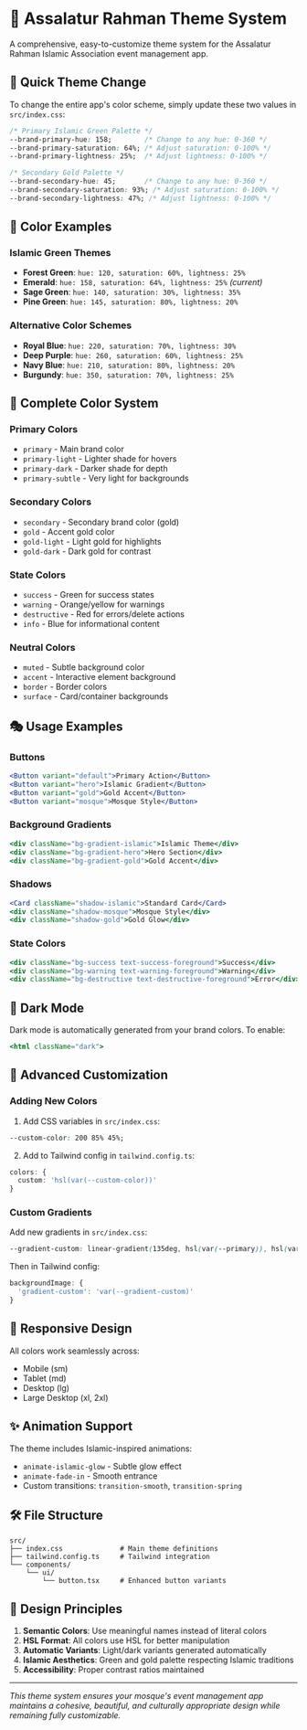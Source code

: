 # 🎨 Assalatur Rahman Theme System

A comprehensive, easy-to-customize theme system for the Assalatur Rahman Islamic Association event management app.

## 🚀 Quick Theme Change

To change the entire app's color scheme, simply update these two values in `src/index.css`:

```css
/* Primary Islamic Green Palette */
--brand-primary-hue: 158;        /* Change to any hue: 0-360 */
--brand-primary-saturation: 64%; /* Adjust saturation: 0-100% */
--brand-primary-lightness: 25%;  /* Adjust lightness: 0-100% */

/* Secondary Gold Palette */
--brand-secondary-hue: 45;       /* Change to any hue: 0-360 */
--brand-secondary-saturation: 93%; /* Adjust saturation: 0-100% */
--brand-secondary-lightness: 47%; /* Adjust lightness: 0-100% */
```

## 🎯 Color Examples

### Islamic Green Themes
- **Forest Green**: `hue: 120, saturation: 60%, lightness: 25%`
- **Emerald**: `hue: 158, saturation: 64%, lightness: 25%` *(current)*
- **Sage Green**: `hue: 140, saturation: 30%, lightness: 35%`
- **Pine Green**: `hue: 145, saturation: 80%, lightness: 20%`

### Alternative Color Schemes
- **Royal Blue**: `hue: 220, saturation: 70%, lightness: 30%`
- **Deep Purple**: `hue: 260, saturation: 60%, lightness: 25%`
- **Navy Blue**: `hue: 210, saturation: 80%, lightness: 20%`
- **Burgundy**: `hue: 350, saturation: 70%, lightness: 25%`

## 🎨 Complete Color System

### Primary Colors
- `primary` - Main brand color
- `primary-light` - Lighter shade for hovers
- `primary-dark` - Darker shade for depth
- `primary-subtle` - Very light for backgrounds

### Secondary Colors
- `secondary` - Secondary brand color (gold)
- `gold` - Accent gold color
- `gold-light` - Light gold for highlights
- `gold-dark` - Dark gold for contrast

### State Colors
- `success` - Green for success states
- `warning` - Orange/yellow for warnings
- `destructive` - Red for errors/delete actions
- `info` - Blue for informational content

### Neutral Colors
- `muted` - Subtle background color
- `accent` - Interactive element background
- `border` - Border colors
- `surface` - Card/container backgrounds

## 🎭 Usage Examples

### Buttons
```jsx
<Button variant="default">Primary Action</Button>
<Button variant="hero">Islamic Gradient</Button>
<Button variant="gold">Gold Accent</Button>
<Button variant="mosque">Mosque Style</Button>
```

### Background Gradients
```jsx
<div className="bg-gradient-islamic">Islamic Theme</div>
<div className="bg-gradient-hero">Hero Section</div>
<div className="bg-gradient-gold">Gold Accent</div>
```

### Shadows
```jsx
<Card className="shadow-islamic">Standard Card</Card>
<div className="shadow-mosque">Mosque Style</div>
<div className="shadow-gold">Gold Glow</div>
```

### State Colors
```jsx
<div className="bg-success text-success-foreground">Success</div>
<div className="bg-warning text-warning-foreground">Warning</div>
<div className="bg-destructive text-destructive-foreground">Error</div>
```

## 🌙 Dark Mode

Dark mode is automatically generated from your brand colors. To enable:

```jsx
<html className="dark">
```

## 🔧 Advanced Customization

### Adding New Colors
1. Add CSS variables in `src/index.css`:
```css
--custom-color: 200 85% 45%;
```

2. Add to Tailwind config in `tailwind.config.ts`:
```ts
colors: {
  custom: 'hsl(var(--custom-color))'
}
```

### Custom Gradients
Add new gradients in `src/index.css`:
```css
--gradient-custom: linear-gradient(135deg, hsl(var(--primary)), hsl(var(--custom-color)));
```

Then in Tailwind config:
```ts
backgroundImage: {
  'gradient-custom': 'var(--gradient-custom)'
}
```

## 📱 Responsive Design

All colors work seamlessly across:
- Mobile (sm)
- Tablet (md) 
- Desktop (lg)
- Large Desktop (xl, 2xl)

## ✨ Animation Support

The theme includes Islamic-inspired animations:
- `animate-islamic-glow` - Subtle glow effect
- `animate-fade-in` - Smooth entrance
- Custom transitions: `transition-smooth`, `transition-spring`

## 🛠️ File Structure

```
src/
├── index.css              # Main theme definitions
├── tailwind.config.ts     # Tailwind integration
└── components/
    └── ui/
        └── button.tsx     # Enhanced button variants
```

## 🎨 Design Principles

1. **Semantic Colors**: Use meaningful names instead of literal colors
2. **HSL Format**: All colors use HSL for better manipulation
3. **Automatic Variants**: Light/dark variants generated automatically
4. **Islamic Aesthetics**: Green and gold palette respecting Islamic traditions
5. **Accessibility**: Proper contrast ratios maintained

---

*This theme system ensures your mosque's event management app maintains a cohesive, beautiful, and culturally appropriate design while remaining fully customizable.*